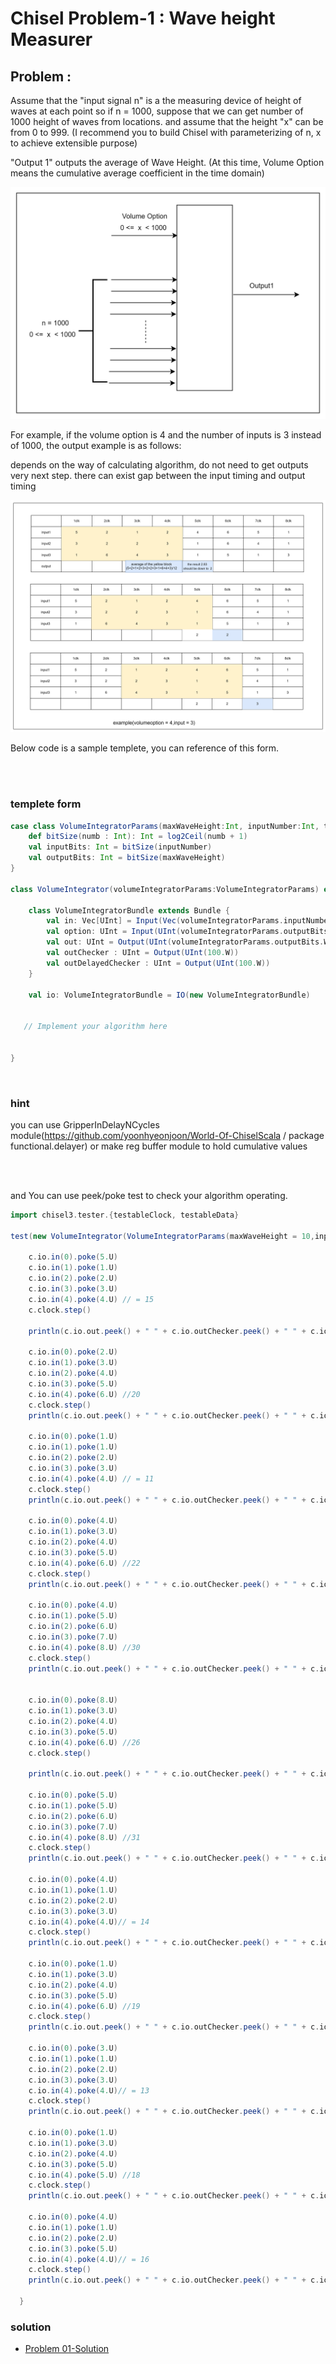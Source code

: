 
# Chisel Problem-1 : Wave height Measurer 

   


## Problem : 

Assume that the "input signal n" is a the measuring device of height of waves at each point
so if n = 1000, suppose that we can get number of 1000 height of waves from locations.
and assume that the height "x" can be from 0 to 999.
(I recommend you to build Chisel with parameterizing of n, x to achieve extensible purpose)

"Output 1" outputs the average of Wave Height.
(At this time, Volume Option means the cumulative average coefficient in the time domain)


![pro1_1.png](pro01_waveheight/pro1_1.png)

For example, if the volume option is 4 and the number of inputs is 3 instead of 1000, the output example is as follows:

depends on the way of calculating algorithm, do not need to get outputs very next step. there can exist gap between the input timing and output timing


![pro1_2.png](pro01_waveheight/pro1_2.png)


Below code is a sample templete, you can reference of this form.

<br><br>

### templete form

```scala
case class VolumeIntegratorParams(maxWaveHeight:Int, inputNumber:Int, timemainFactor:Int, maxOptionIs:Int=1000){
    def bitSize(numb : Int): Int = log2Ceil(numb + 1)
    val inputBits: Int = bitSize(inputNumber)
    val outputBits: Int = bitSize(maxWaveHeight)
}

class VolumeIntegrator(volumeIntegratorParams:VolumeIntegratorParams) extends Module {

    class VolumeIntegratorBundle extends Bundle {
        val in: Vec[UInt] = Input(Vec(volumeIntegratorParams.inputNumber, UInt(volumeIntegratorParams.outputBits.W)))
        val option: UInt = Input(UInt(volumeIntegratorParams.outputBits.W))
        val out: UInt = Output(UInt(volumeIntegratorParams.outputBits.W))
        val outChecker : UInt = Output(UInt(100.W))
        val outDelayedChecker : UInt = Output(UInt(100.W))
    }

    val io: VolumeIntegratorBundle = IO(new VolumeIntegratorBundle)

    
   // Implement your algorithm here

  
}
```

<br>

### hint
you can use GripperInDelayNCycles module(https://github.com/yoonhyeonjoon/World-Of-ChiselScala / package functional.delayer)
or make reg buffer module to hold cumulative values

<br><br>

and You can use peek/poke test to check your algorithm operating.

```scala
import chisel3.tester.{testableClock, testableData}

test(new VolumeIntegrator(VolumeIntegratorParams(maxWaveHeight = 10,inputNumber = 5, timemainFactor = 4))) { c =>

    c.io.in(0).poke(5.U)
    c.io.in(1).poke(1.U)
    c.io.in(2).poke(2.U)
    c.io.in(3).poke(3.U)
    c.io.in(4).poke(4.U) // = 15
    c.clock.step()

    println(c.io.out.peek() + " " + c.io.outChecker.peek() + " " + c.io.outDelayedChecker.peek())

    c.io.in(0).poke(2.U)
    c.io.in(1).poke(3.U)
    c.io.in(2).poke(4.U)
    c.io.in(3).poke(5.U)
    c.io.in(4).poke(6.U) //20
    c.clock.step()
    println(c.io.out.peek() + " " + c.io.outChecker.peek() + " " + c.io.outDelayedChecker.peek())

    c.io.in(0).poke(1.U)
    c.io.in(1).poke(1.U)
    c.io.in(2).poke(2.U)
    c.io.in(3).poke(3.U)
    c.io.in(4).poke(4.U) // = 11
    c.clock.step()
    println(c.io.out.peek() + " " + c.io.outChecker.peek() + " " + c.io.outDelayedChecker.peek())

    c.io.in(0).poke(4.U)
    c.io.in(1).poke(3.U)
    c.io.in(2).poke(4.U)
    c.io.in(3).poke(5.U)
    c.io.in(4).poke(6.U) //22
    c.clock.step()
    println(c.io.out.peek() + " " + c.io.outChecker.peek() + " " + c.io.outDelayedChecker.peek())

    c.io.in(0).poke(4.U)
    c.io.in(1).poke(5.U)
    c.io.in(2).poke(6.U)
    c.io.in(3).poke(7.U)
    c.io.in(4).poke(8.U) //30
    c.clock.step()
    println(c.io.out.peek() + " " + c.io.outChecker.peek() + " " + c.io.outDelayedChecker.peek())


    c.io.in(0).poke(8.U)
    c.io.in(1).poke(3.U)
    c.io.in(2).poke(4.U)
    c.io.in(3).poke(5.U)
    c.io.in(4).poke(6.U) //26
    c.clock.step()

    println(c.io.out.peek() + " " + c.io.outChecker.peek() + " " + c.io.outDelayedChecker.peek())

    c.io.in(0).poke(5.U)
    c.io.in(1).poke(5.U)
    c.io.in(2).poke(6.U)
    c.io.in(3).poke(7.U)
    c.io.in(4).poke(8.U) //31
    c.clock.step()
    println(c.io.out.peek() + " " + c.io.outChecker.peek() + " " + c.io.outDelayedChecker.peek())

    c.io.in(0).poke(4.U)
    c.io.in(1).poke(1.U)
    c.io.in(2).poke(2.U)
    c.io.in(3).poke(3.U)
    c.io.in(4).poke(4.U)// = 14
    c.clock.step()
    println(c.io.out.peek() + " " + c.io.outChecker.peek() + " " + c.io.outDelayedChecker.peek())

    c.io.in(0).poke(1.U)
    c.io.in(1).poke(3.U)
    c.io.in(2).poke(4.U)
    c.io.in(3).poke(5.U)
    c.io.in(4).poke(6.U) //19
    c.clock.step()
    println(c.io.out.peek() + " " + c.io.outChecker.peek() + " " + c.io.outDelayedChecker.peek())

    c.io.in(0).poke(3.U)
    c.io.in(1).poke(1.U)
    c.io.in(2).poke(2.U)
    c.io.in(3).poke(3.U)
    c.io.in(4).poke(4.U)// = 13
    c.clock.step()
    println(c.io.out.peek() + " " + c.io.outChecker.peek() + " " + c.io.outDelayedChecker.peek())

    c.io.in(0).poke(1.U)
    c.io.in(1).poke(3.U)
    c.io.in(2).poke(4.U)
    c.io.in(3).poke(5.U)
    c.io.in(4).poke(5.U) //18
    c.clock.step()
    println(c.io.out.peek() + " " + c.io.outChecker.peek() + " " + c.io.outDelayedChecker.peek())

    c.io.in(0).poke(4.U)
    c.io.in(1).poke(1.U)
    c.io.in(2).poke(2.U)
    c.io.in(3).poke(5.U)
    c.io.in(4).poke(4.U)// = 16
    c.clock.step()
    println(c.io.out.peek() + " " + c.io.outChecker.peek() + " " + c.io.outDelayedChecker.peek())

  }
```



### solution
- [Problem 01-Solution](pro01_waveheight/solution.md)